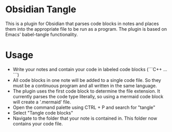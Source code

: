 # Obsidian Tangle

This is a plugin for Obsidian that parses code blocks in notes and places them into the appropriate file to be run as a program. The plugin is based on Emacs' babel-tangle functionality.


# Usage

- Write your notes and contain your code in labeled code blocks (\`\`\`C++ ... \`\`\`)
- All code blocks in one note will be added to a single code file. So they must be a continuous program and all written in the same language.
- The plugin uses the first code block to determine the file extension. It currently parses the code type literally, so using a mermaid code block will create a '.mermaid' file.
- Open the command palette using CTRL + P and search for "tangle"
- Select "Tangle code blocks"
- Navigate to the folder that your note is contained in. This folder now contains your code file.
